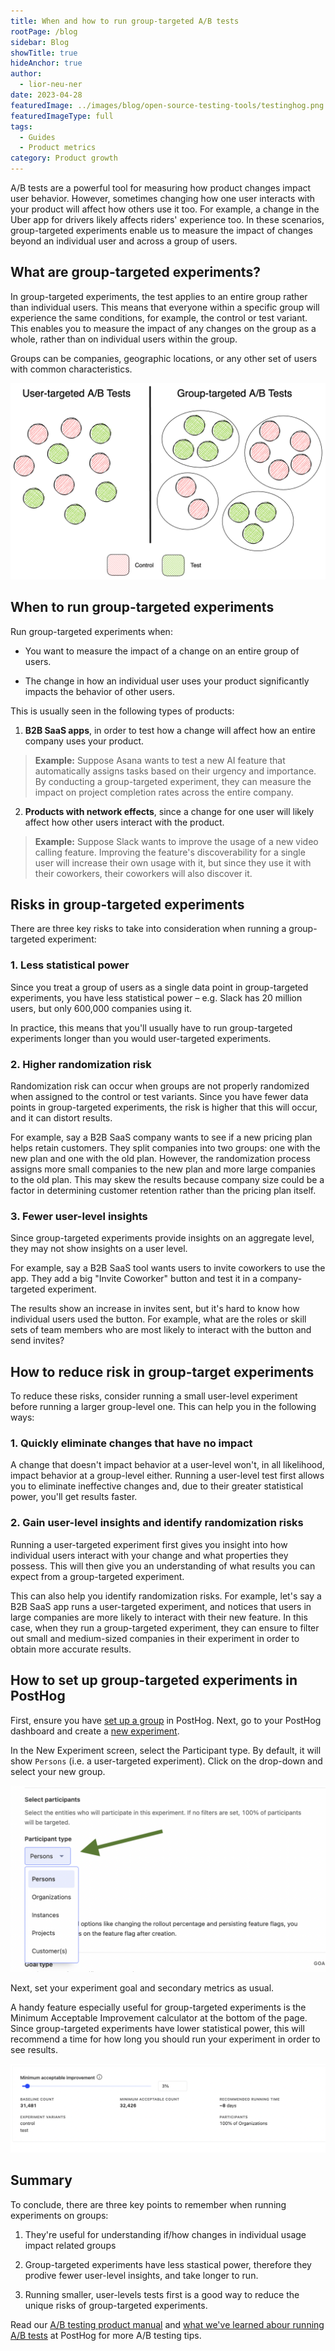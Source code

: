 ```yaml
---
title: When and how to run group-targeted A/B tests
rootPage: /blog
sidebar: Blog
showTitle: true
hideAnchor: true
author:
  - lior-neu-ner
date: 2023-04-28
featuredImage: ../images/blog/open-source-testing-tools/testinghog.png
featuredImageType: full
tags: 
  - Guides
  - Product metrics
category: Product growth
---
```


A/B tests are a powerful tool for measuring how product changes impact user behavior. However, sometimes changing how one user interacts with your product will affect how others use it too. For example, a change in the Uber app for drivers likely affects riders' experience too. In these scenarios, group-targeted experiments enable us to measure the impact of changes beyond an individual user and across a group of users.

## What are group-targeted experiments?

In group-targeted experiments, the test applies to an entire group rather than individual users. This means that everyone within a specific group will experience the same conditions, for example, the control or test variant. This enables you to measure the impact of any changes on the group as a whole, rather than on individual users within the group.

Groups can be companies, geographic locations, or any other set of users with common characteristics.

![Screenshot of setting the participant type in an experiment](../images/blog/running-group-targeted-ab-tests/user-vs-group-a-b-tests.png)

## When to run group-targeted experiments

Run group-targeted experiments when:

* You want to measure the impact of a change on an entire group of users. 

* The change in how an individual user uses your product significantly impacts the behavior of other users.

This is usually seen in the following types of products:

1. **B2B SaaS apps**, in order to test how a change will affect how an entire company uses your product.

> **Example:** Suppose Asana wants to test a new AI feature that automatically assigns tasks based on their urgency and importance. By conducting a group-targeted experiment, they can measure the impact on project completion rates across the entire company. 

2. **Products with network effects**, since a change for one user will likely affect how other users interact with the product.

> **Example:** Suppose Slack wants to improve the usage of a new video calling feature. Improving the feature's discoverability for a single user will increase their own usage with it, but since they use it with their coworkers, their coworkers will also discover it.

## Risks in group-targeted experiments

There are three key risks to take into consideration when running a group-targeted experiment:

### 1. Less statistical power

Since you treat a group of users as a single data point in group-targeted experiments, you have less statistical power – e.g. Slack has 20 million users, but only 600,000 companies using it.

In practice, this means that you'll usually have to run group-targeted experiments longer than you would user-targeted experiments.

### 2. Higher randomization risk

Randomization risk can occur when groups are not properly randomized when assigned to the control or test variants. Since you have fewer data points in group-targeted experiments, the risk is higher that this will occur, and it can distort results.

For example, say a B2B SaaS company wants to see if a new pricing plan helps retain customers. They split companies into two groups: one with the new plan and one with the old plan. However, the randomization process assigns more small companies to the new plan and more large companies to the old plan. This may skew the results because company size could be a factor in determining customer retention rather than the pricing plan itself.

### 3. Fewer user-level insights

Since group-targeted experiments provide insights on an aggregate level, they may not show insights on a user level.

For example, say a B2B SaaS tool wants users to invite coworkers to use the app. They add a big "Invite Coworker" button and test it in a company-targeted experiment. 

The results show an increase in invites sent, but it's hard to know how individual users used the button. For example, what are the roles or skill sets of team members who are most likely to interact with the button and send invites?

## How to reduce risk in group-target experiments

To reduce these risks, consider running a small user-level experiment before running a larger group-level one. This can help you in the following ways:

### 1. Quickly eliminate changes that have no impact

A change that doesn't impact behavior at a user-level won't, in all likelihood, impact behavior at a group-level either. Running a user-level test first allows you to eliminate ineffective changes and, due to their greater statistical power, you'll get results faster.

### 2. Gain user-level insights and identify randomization risks

Running a user-targeted experiment first gives you insight into how individual users interact with your change and what properties they possess. This will then give you an understanding of what results you can expect from a group-targeted experiment.

This can also help you identify randomization risks. For example, let's say a B2B SaaS app runs a user-targeted experiment, and notices that users in large companies are more likely to interact with their new feature. In this case, when they run a group-targeted experiment, they can ensure to filter out small and medium-sized companies in their experiment in order to obtain more accurate results.

## How to set up group-targeted experiments in PostHog

First, ensure you have [set up a group](docs/product-analytics/group-analytics#getting-started) in PostHog. Next, go to your PostHog dashboard and create a [new experiment](docs/experiments/manual#creating-an-experiment).

In the New Experiment screen, select the Participant type. By default, it will show `Persons` (i.e. a user-targeted experiment). Click on the drop-down and select your new group.

![Screenshot of setting the participant type in an experiment](../images/blog/running-group-targeted-ab-tests/participant-type.png)

Next, set your experiment goal and secondary metrics as usual. 

A handy feature especially useful for group-targeted experiments is the Minimum Acceptable Improvement calculator at the bottom of the page. Since group-targeted experiments have lower statistical power, this will recommend a time for how long you should run your experiment in order to see results.

![Screenshot of the Minimum Acceptable Improvement calculator](../images/blog/running-group-targeted-ab-tests/minimum-acceptable-improvement.png)

## Summary

To conclude, there are three key points to remember when running experiments on groups:

1. They're useful for understanding if/how changes in individual usage impact related groups

2. Group-targeted experiments have less stastical power, therefore they prodive fewer user-level insights, and take longer to run.

3. Running smaller, user-levels tests first is a good way to reduce the unique risks of group-targeted experiments.

Read our [A/B testing product manual](/docs/experiments) and [what we've learned abour running A/B tests](/blog/experiments) at PostHog for more A/B testing tips.
